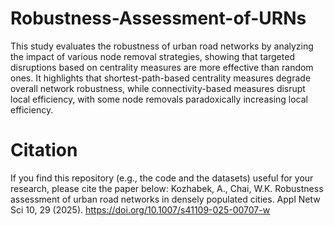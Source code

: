 # Robustness-Assessment-of-URNs
This study evaluates the robustness of urban road networks by analyzing the impact of various node removal strategies, showing that targeted disruptions based on centrality measures are more effective than random ones. It highlights that shortest-path-based centrality measures degrade overall network robustness, while connectivity-based measures disrupt local efficiency, with some node removals paradoxically increasing local efficiency.

# Citation
If you find this repository (e.g., the code and the datasets) useful for your research, please cite the paper below:
Kozhabek, A., Chai, W.K. Robustness assessment of urban road networks in densely populated cities. Appl Netw Sci 10, 29 (2025). https://doi.org/10.1007/s41109-025-00707-w

